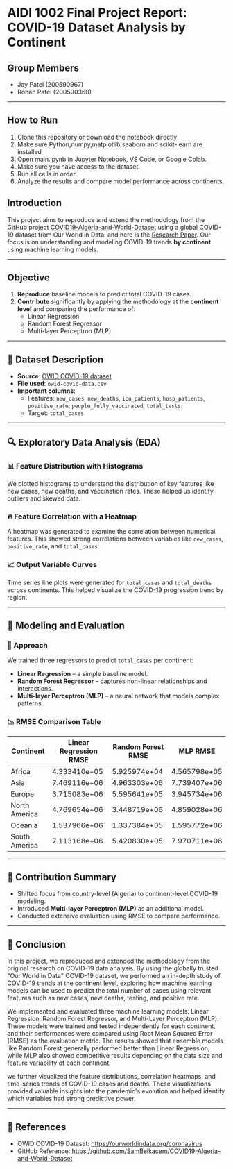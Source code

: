 # AIDI 1002 Final Project Report: COVID-19 Dataset Analysis by Continent

## Group Members
- Jay Patel (200590967)  
- Rohan Patel (200590360)

---------------------------------------
## How to Run

1. Clone this repository or download the notebook directly  
2. Make sure Python,numpy,matplotlib,seaborn and scikit-learn are installed  
3. Open main.ipynb in Jupyter Notebook, VS Code, or Google Colab.  
4. Make sure you have access to the dataset.
5. Run all cells in order.
6. Analyze the results and compare model performance across continents.

## Introduction
This project aims to reproduce and extend the methodology from the GitHub project [COVID19-Algeria-and-World-Dataset](https://github.com/SamBelkacem/COVID19-Algeria-and-World-Dataset) using a global COVID-19 dataset from Our World in Data.
and here is the [Research Paper](https://paperswithcode.com/paper/covid-19-data-analysis-and-forecasting).
Our focus is on understanding and modeling COVID-19 trends **by continent** using machine learning models.

---

## Objective
1. **Reproduce** baseline models to predict total COVID-19 cases.
2. **Contribute** significantly by applying the methodology at the **continent level** and comparing the performance of:
   - Linear Regression
   - Random Forest Regressor
   - Multi-layer Perceptron (MLP)

---

## 📁 Dataset Description
- **Source**: [OWID COVID-19 dataset](https://ourworldindata.org/explorers/covid?country=USA~BRA~JPN~DEU~CAN~OWID_NAM~OWID_HIC~AND&Metric=Excess+mortality+%28estimates%29&Interval=Cumulative&Relative+to+population=true)
- **File used**: `owid-covid-data.csv`
- **Important columns**:
  - Features: `new_cases`, `new_deaths`, `icu_patients`, `hosp_patients`, `positive_rate`, `people_fully_vaccinated`, `total_tests`
  - Target: `total_cases`

---

## 🔍 Exploratory Data Analysis (EDA)

### 📊 Feature Distribution with Histograms
We plotted histograms to understand the distribution of key features like new cases, new deaths, and vaccination rates. These helped us identify outliers and skewed data.

### 🔥 Feature Correlation with a Heatmap
A heatmap was generated to examine the correlation between numerical features. This showed strong correlations between variables like `new_cases`, `positive_rate`, and `total_cases`.

### 📈 Output Variable Curves
Time series line plots were generated for `total_cases` and `total_deaths` across continents. This helped visualize the COVID-19 progression trend by region.

---

## 🧠 Modeling and Evaluation

### 🧪 Approach
We trained three regressors to predict `total_cases` per continent:
- **Linear Regression** – a simple baseline model.
- **Random Forest Regressor** – captures non-linear relationships and interactions.
- **Multi-layer Perceptron (MLP)** – a neural network that models complex patterns.

### 📉 RMSE Comparison Table

| Continent       | Linear Regression RMSE | Random Forest RMSE | MLP RMSE        |
|-----------------|------------------------|---------------------|------------------|
| Africa          | 4.333410e+05           | 5.925974e+04        | 4.565798e+05     |
| Asia            | 7.469116e+06           | 4.963303e+06        | 7.739407e+06     |
| Europe          | 3.715083e+06           | 5.595641e+05        | 3.945734e+06     |
| North America   | 4.769654e+06           | 3.448719e+06        | 4.859028e+06     |
| Oceania         | 1.537966e+06           | 1.337384e+05        | 1.595772e+06     |
| South America   | 7.113168e+06           | 5.420830e+05        | 7.970711e+06     |


---

## 🎁 Contribution Summary
- Shifted focus from country-level (Algeria) to continent-level COVID-19 modeling.
- Introduced **Multi-layer Perceptron (MLP)** as an additional model.
- Conducted extensive evaluation using RMSE to compare performance.

---

## 📌 Conclusion
In this project, we reproduced and extended the methodology from the original research on COVID-19 data analysis. By using the globally trusted "Our World in Data" COVID-19 dataset, we performed an in-depth study of COVID-19 trends at the continent level, exploring how machine learning models can be used to predict the total number of cases using relevant features such as new cases, new deaths, testing, and positive rate.

We implemented and evaluated three machine learning models: Linear Regression, Random Forest Regressor, and Multi-Layer Perceptron (MLP). These models were trained and tested independently for each continent, and their performances were compared using Root Mean Squared Error (RMSE) as the evaluation metric. The results showed that ensemble models like Random Forest generally performed better than Linear Regression, while MLP also showed competitive results depending on the data size and feature variability of each continent.

we further visualized the feature distributions, correlation heatmaps, and time-series trends of COVID-19 cases and deaths. These visualizations provided valuable insights into the pandemic's evolution and helped identify which variables had strong predictive power.

---
## 📎 References
- OWID COVID-19 Dataset: https://ourworldindata.org/coronavirus
- GitHub Reference: https://github.com/SamBelkacem/COVID19-Algeria-and-World-Dataset
